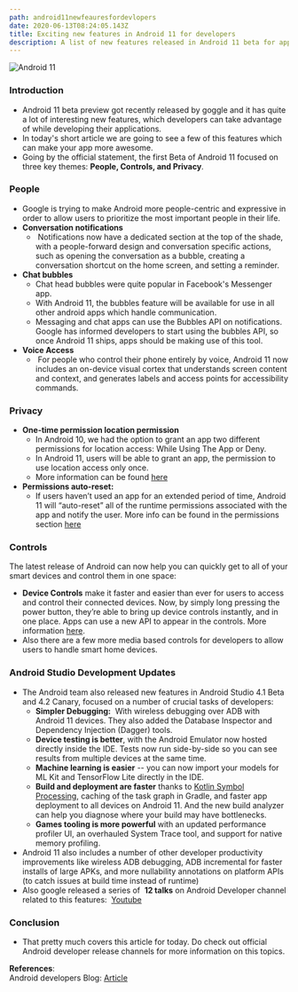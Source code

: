 ```yaml
---
path: android11newfeauresfordevlopers
date: 2020-06-13T08:24:05.143Z
title: Exciting new features in Android 11 for developers
description: A list of new features released in Android 11 beta for app developers to use
---
```

![Android 11 ](https://res.cloudinary.com/dk22rcdch/image/upload/v1592042495/Blogimages/android-1869510_640_ke1eqs.jpg "Image by Pexels from Pixabay")
### Introduction

* Android 11 beta preview got recently released by goggle and it has quite a lot of interesting new features, which developers can take advantage of while developing their applications.
* In today's short article we are going to see a few of this features which can make your app more awesome.
* Going by the official statement, the first Beta of Android 11 focused on three key themes: **People, Controls, and Privacy**.

### People

* Google is trying to make Android more people-centric and expressive in order to allow users to prioritize the most important people in their life.
* **Conversation notifications**
  *  Notifications now have a dedicated section at the top of the shade, with a people-forward design and conversation specific actions, such as opening the conversation as a bubble, creating a conversation shortcut on the home screen, and setting a reminder.
* **Chat bubbles**
  * Chat head bubbles were quite popular in Facebook's Messenger app. 
  * With Android 11, the bubbles feature will be available for use in all other android apps which handle communication. 
  * Messaging and chat apps can use the Bubbles API on notifications. Google has informed developers to start using the bubbles API, so once Android 11 ships, apps should be making use of this tool.
* **Voice Access**
  *  For people who control their phone entirely by voice, Android 11 now includes an on-device visual cortex that understands screen content and context, and generates labels and access points for accessibility commands.

### Privacy

* **One-time permission location permission**
  * In Android 10, we had the option to grant an app two different permissions for location access:
While Using The App or Deny. 
  * In Android 11, users will be able to grant an app, the permission to use location access only once.
  * More information can be found [here](https://developer.android.com/preview/privacy/permissions)
* **Permissions auto-reset:** 
  * If users haven’t used an app for an extended period of time, Android 11 will “auto-reset” all of the runtime permissions associated with the app and notify the user. More info can be found in the permissions section [here](https://developer.android.com/preview/privacy/permissions#auto-reset)

### Controls

The latest release of Android can now help you can quickly get to all of your smart devices and control them in one space:

* **Device Controls** make it faster and easier than ever for users to access and control their connected devices. Now, by simply long pressing the power button, they’re able to bring up device controls instantly, and in one place. Apps can use a new API to appear in the controls. More information [here](https://developer.android.com/preview/features/device-control).
* Also there are a few more media based controls for developers to allow users to handle smart home devices.

### Android Studio Development Updates

* The Android team also released new features in Android Studio 4.1 Beta and 4.2 Canary, focused on a number of crucial tasks of developers:
  * **Simpler Debugging:**  With wireless debugging over ADB with Android 11 devices. They also added the Database Inspector and Dependency Injection (Dagger) tools.
  * **Device testing is better**, with the Android Emulator now hosted directly inside the IDE. Tests now run side-by-side so you can see results from multiple devices at the same time. 
  * **Machine learning is easier** -- you can now import your models for ML Kit and TensorFlow Lite directly in the IDE.
  * **Build and deployment are faster** thanks to [Kotlin Symbol Processing](http://goo.gle/ksp), caching of the task graph in Gradle, and faster app deployment to all devices on Android 11. And the new build analyzer can help you diagnose where your build may have bottlenecks.
  * **Games tooling is more powerful** with an updated performance profiler UI, an overhauled System Trace tool, and support for native memory profiling.
* Android 11 also includes a number of other developer productivity improvements like wireless ADB debugging, ADB incremental for faster installs of large APKs, and more nullability annotations on platform APIs (to catch issues at build time instead of runtime)
* Also google released a series of  **12 talks** on Android Developer channel related to this features:  [Youtube](https://www.youtube.com/playlist?list=PLWz5rJ2EKKc9hqKx4qZWolQxy59Bt20t_) 

### Conclusion

* That pretty much covers this article for today. Do check out official Android developer release channels for more information on this topics.

**References**:   
Android developers Blog: [Article](https://android-developers.googleblog.com/2020/06/unwrapping-android-11-beta-plus-more.html)
